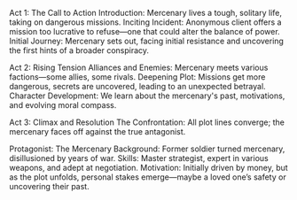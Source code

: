Act 1: The Call to Action
Introduction: Mercenary lives a tough, solitary life, taking on dangerous missions.
Inciting Incident: Anonymous client offers a mission too lucrative to refuse—one that could alter the balance of power.
Initial Journey: Mercenary sets out, facing initial resistance and uncovering the first hints of a broader conspiracy.

Act 2: Rising Tension
Alliances and Enemies: Mercenary meets various factions—some allies, some rivals.
Deepening Plot: Missions get more dangerous, secrets are uncovered, leading to an unexpected betrayal.
Character Development: We learn about the mercenary's past, motivations, and evolving moral compass.

Act 3: Climax and Resolution
The Confrontation: All plot lines converge; the mercenary faces off against the true antagonist.


Protagonist: The Mercenary
Background: Former soldier turned mercenary, disillusioned by years of war.
Skills: Master strategist, expert in various weapons, and adept at negotiation.
Motivation: Initially driven by money, but as the plot unfolds, personal stakes emerge—maybe a loved one’s safety or uncovering their past.
